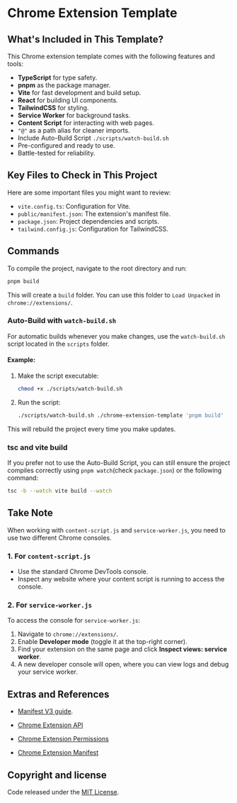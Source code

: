 # Chrome Extension Template  

## **What's Included in This Template?**  
This Chrome extension template comes with the following features and tools:  
- **TypeScript** for type safety.  
- **pnpm** as the package manager.  
- **Vite** for fast development and build setup.  
- **React** for building UI components.  
- **TailwindCSS** for styling.  
- **Service Worker** for background tasks.  
- **Content Script** for interacting with web pages.  
- `"@"` as a path alias for cleaner imports.  
- Include Auto-Build Script `./scripts/watch-build.sh`
- Pre-configured and ready to use.  
- Battle-tested for reliability.  

## **Key Files to Check in This Project**  
Here are some important files you might want to review:  
- `vite.config.ts`: Configuration for Vite.  
- `public/manifest.json`: The extension's manifest file.  
- `package.json`: Project dependencies and scripts.  
- `tailwind.config.js`: Configuration for TailwindCSS.  

## **Commands**  

To compile the project, navigate to the root directory and run:  

```sh
pnpm build
```
This will create a `build` folder. You can use this folder to `Load Unpacked` in `chrome://extensions/`.

### **Auto-Build with `watch-build.sh`**  

For automatic builds whenever you make changes, use the `watch-build.sh` script located in the `scripts` folder.  

#### **Example:**  
1. Make the script executable:  
   ```sh
   chmod +x ./scripts/watch-build.sh
   ```  

2. Run the script:  
   ```sh
   ./scripts/watch-build.sh ./chrome-extension-template 'pnpm build'
   ```  
This will rebuild the project every time you make updates.  

### **tsc and vite build**

If you prefer not to use the Auto-Build Script, you can still ensure the project compiles correctly using `pnpm watch`(check `package.json`) or the following command:

```sh
tsc -b --watch vite build --watch
```

## **Take Note**  

When working with `content-script.js` and `service-worker.js`, you need to use two different Chrome consoles.  

### **1. For `content-script.js`**  
- Use the standard Chrome DevTools console.  
- Inspect any website where your content script is running to access the console.  

### **2. For `service-worker.js`**  
To access the console for `service-worker.js`:  
1. Navigate to `chrome://extensions/`.  
2. Enable **Developer mode** (toggle it at the top-right corner).  
3. Find your extension on the same page and click **Inspect views: service worker**.  
4. A new developer console will open, where you can view logs and debug your service worker.  

## **Extras and References**

- [Manifest V3 guide](https://github.com/allaboutevemirolive/chrome-extension-template/blob/main/extras/MV3_Guide.md).

- [Chrome Extension API](https://developer.chrome.com/docs/extensions/reference/api)

- [Chrome Extension Permissions](https://developer.chrome.com/docs/extensions/reference/permissions-list)

- [Chrome Extension Manifest](https://developer.chrome.com/docs/extensions/reference/manifest)

## **Copyright and license**

Code released under the [MIT License](https://github.com/allaboutevemirolive/chrome-extension-template/blob/main/LICENSE).
